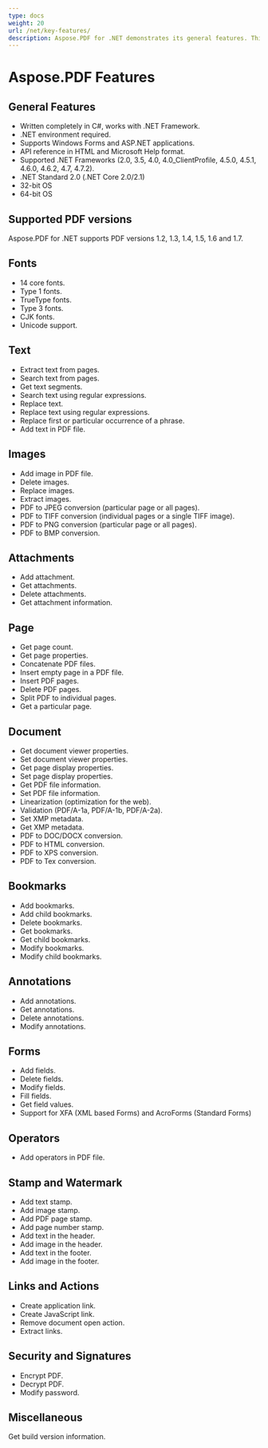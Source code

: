 ```yaml
---
type: docs
weight: 20
url: /net/key-features/
description: Aspose.PDF for .NET demonstrates its general features. This page describes the supported PDF versions, and all the manipulations we can do with text, images, annotations, documents, etc.
---
```

# Aspose.PDF Features

## General Features
- Written completely in C#, works with .NET Framework.
- .NET environment required.
- Supports Windows Forms and ASP.NET applications.
- API reference in HTML and Microsoft Help format.
- Supported .NET Frameworks (2.0, 3.5, 4.0, 4.0_ClientProfile, 4.5.0, 4.5.1, 4.6.0, 4.6.2, 4.7, 4.7.2).
- .NET Standard 2.0 (.NET Core 2.0/2.1)
- 32-bit OS
- 64-bit OS

## Supported PDF versions
Aspose.PDF for .NET supports PDF versions 1.2, 1.3, 1.4, 1.5, 1.6 and 1.7.

## Fonts
- 14 core fonts.
- Type 1 fonts.
- TrueType fonts.
- Type 3 fonts.
- CJK fonts.
- Unicode support.

## Text
- Extract text from pages.
- Search text from pages.
- Get text segments.
- Search text using regular expressions.
- Replace text.
- Replace text using regular expressions.
- Replace first or particular occurrence of a phrase.
- Add text in PDF file.

## Images
- Add image in PDF file.
- Delete images.
- Replace images.
- Extract images.
- PDF to JPEG conversion (particular page or all pages).
- PDF to TIFF conversion (individual pages or a single TIFF image).
- PDF to PNG conversion (particular page or all pages).
- PDF to BMP conversion.

## Attachments
- Add attachment.
- Get attachments.
- Delete attachments.
- Get attachment information.

## Page
- Get page count.
- Get page properties.
- Concatenate PDF files.
- Insert empty page in a PDF file.
- Insert PDF pages.
- Delete PDF pages.
- Split PDF to individual pages.
- Get a particular page.

## Document
- Get document viewer properties.
- Set document viewer properties.
- Get page display properties.
- Set page display properties.
- Get PDF file information.
- Set PDF file information.
- Linearization (optimization for the web).
- Validation (PDF/A-1a, PDF/A-1b, PDF/A-2a).
- Set XMP metadata.
- Get XMP metadata.
- PDF to DOC/DOCX conversion.
- PDF to HTML conversion.
- PDF to XPS conversion.
- PDF to Tex conversion.

## Bookmarks
- Add bookmarks.
- Add child bookmarks.
- Delete bookmarks.
- Get bookmarks.
- Get child bookmarks.
- Modify bookmarks.
- Modify child bookmarks.

## Annotations
- Add annotations.
- Get annotations.
- Delete annotations.
- Modify annotations.

## Forms
- Add fields.
- Delete fields.
- Modify fields.
- Fill fields.
- Get field values.
- Support for XFA (XML based Forms) and AcroForms (Standard Forms)

## Operators
- Add operators in PDF file.

## Stamp and Watermark
- Add text stamp.
- Add image stamp.
- Add PDF page stamp.
- Add page number stamp.
- Add text in the header.
- Add image in the header.
- Add text in the footer.
- Add image in the footer.

## Links and Actions
- Create application link.
- Create JavaScript link.
- Remove document open action.
- Extract links.

## Security and Signatures
- Encrypt PDF.
- Decrypt PDF.
- Modify password.

## Miscellaneous
Get build version information.
